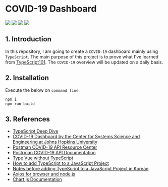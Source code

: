 # COVID-19 Dashboard
![](https://img.shields.io/badge/TypeScript-3178C6?style=flat-square&logo=TypeScript&logoColor=white)&nbsp;![](https://img.shields.io/badge/JavaScript-F7DF1E?style=flat-square&logo=JavaScript&logoColor=black)&nbsp;![](https://img.shields.io/badge/HTML5-E34F26?style=flat-square&logo=HTML5&logoColor=white)&nbsp;![](https://img.shields.io/badge/CSS3-1572B6?style=flat-square&logo=CSS3&logoColor=white)&nbsp;

## 1. Introduction
In this repository, I am going to create a `COVID-19` dashboard mainly using `TypeScript`. The main purpose of this project is to prove what I've learned from [TypeScript101](https://github.com/kko2017/Typescript101). The `COVID-19` overview will be updated on a daily basis.

## 2. Installation
Execute the below on `command line`.
```
npm i
npm run build
```
 
## 3. References
+ [TypeScript Deep Dive](https://basarat.gitbook.io/typescript/)
+ [COVID-19 Dashboard by the Center for Systems Science and Engineering at Johns Hopkins University](https://www.arcgis.com/apps/opsdashboard/index.html#/bda7594740fd40299423467b48e9ecf6)
+ [Postman COVID-19 API Resource Center](https://covid-19-apis.postman.com/)
+ [Postrman COVID-19 API Documentation](https://documenter.getpostman.com/view/10808728/SzS8rjbc?version=latest#00030720-fae3-4c72-8aea-ad01ba17adf8)
+ [Type Vue without TypeScript](https://blog.usejournal.com/type-vue-without-typescript-b2b49210f0b)
+ [How to add TypeScript to a JavaScript Project](https://www.freecodecamp.org/news/how-to-add-typescript-to-a-javascript-project/)
+ [Notes before adding TypeScript to a JavaScript Project in Korean](https://joshua1988.github.io/ts/etc/convert-js-to-ts.html#%EC%9E%90%EB%B0%94%EC%8A%A4%ED%81%AC%EB%A6%BD%ED%8A%B8-%EC%BD%94%EB%93%9C%EC%97%90-%ED%83%80%EC%9E%85%EC%8A%A4%ED%81%AC%EB%A6%BD%ED%8A%B8%EB%A5%BC-%EC%A0%81%EC%9A%A9%ED%95%A0-%EB%95%8C-%EC%A3%BC%EC%9D%98%ED%95%B4%EC%95%BC-%ED%95%A0-%EC%A0%90)
+ [Axios for browser and node.js](https://github.com/axios/axios)
+ [Chart.js Documentation](https://www.chartjs.org/)